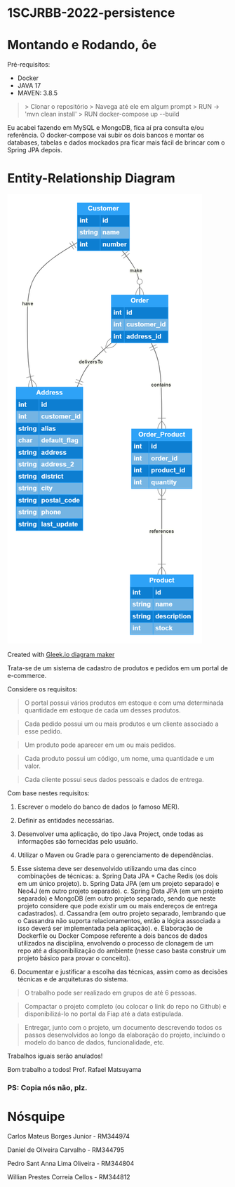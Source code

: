 # 1SCJRBB-2022-persistence

# Montando e Rodando, ôe

Pré-requisitos:

- Docker
- JAVA 17
- MAVEN: 3.8.5


> \> Clonar o repositório
> \> Navega até ele em algum prompt
> \> RUN -> 'mvn clean install'
> \> RUN docker-compose up --build


Eu acabei fazendo em MySQL e MongoDB, fica aí pra consulta e/ou referência. O docker-compose vai subir os dois bancos e montar os databases, tabelas e dados mockados pra ficar mais fácil de brincar com o Spring JPA depois.

# Entity-Relationship Diagram

<a href="https://app.gleek.io/diagrams/bO-mhoW6Qf20e-n9KsmjrA" target="_blank">
    <img src="./gleek-bO-mhoW6Qf20e-n9KsmjrA.png" alt="FIAP - Persistence" title="FIAP - Persistence" />
</a>
<p>Created with <a href="https://gleek.io">Gleek.io diagram maker </a></p>


Trata-se de um sistema de cadastro de produtos e pedidos em um portal de e-commerce. 

Considere os requisitos:

> O portal possui vários produtos em estoque e com uma determinada quantidade em estoque de cada um desses produtos.

> Cada pedido possui um ou mais produtos e um cliente associado a esse pedido.

> Um produto pode aparecer em um ou mais pedidos.

> Cada produto possui um código, um nome, uma quantidade e um valor.

> Cada cliente possui seus dados pessoais e dados de entrega.

Com base nestes requisitos:

1. Escrever o modelo do banco de dados (o famoso MER).
2. Definir as entidades necessárias.
3. Desenvolver uma aplicação, do tipo Java Project, onde todas as informações são fornecidas pelo usuário.
4. Utilizar o Maven ou Gradle para o gerenciamento de dependências.
5. Esse sistema deve ser desenvolvido utilizando uma das cinco combinações de técnicas:
a. Spring Data JPA + Cache Redis (os dois em um único projeto).
b. Spring Data JPA (em um projeto separado) e Neo4J (em outro projeto separado).
c. Spring Data JPA (em um projeto separado) e MongoDB (em outro projeto separado, sendo que neste projeto considere que pode existir um ou mais endereços de entrega cadastrados).
d. Cassandra (em outro projeto separado, lembrando que o Cassandra não suporta relacionamentos, então a lógica associada a isso deverá ser implementada pela aplicação).
e. Elaboração de Dockerfile ou Docker Compose referente a dois bancos de dados utilizados na disciplina, envolvendo o processo de clonagem de um repo até a disponibilização do ambiente (nesse caso basta construir um projeto básico para provar o conceito).

6. Documentar e justificar a escolha das técnicas, assim como as decisões técnicas e de arquiteturas do sistema.
 
> O trabalho pode ser realizado em grupos de até 6 pessoas.

> Compactar o projeto completo (ou colocar o link do repo no Github) e disponibilizá-lo no portal da Fiap até a data estipulada.

> Entregar, junto com o projeto, um documento descrevendo todos os passos desenvolvidos ao longo da elaboração do projeto, incluindo o modelo do banco de dados, funcionalidade, etc.

Trabalhos iguais serão anulados!

Bom trabalho a todos!
Prof. Rafael Matsuyama

### PS: Copia nós não, plz.

# Nósquipe

Carlos Mateus Borges Junior - RM344974

Daniel de Oliveira Carvalho - RM344795

Pedro Sant Anna Lima Oliveira - RM344804

Willian Prestes Correia Cellos - RM344812